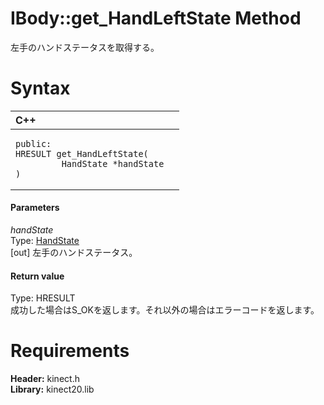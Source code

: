 IBody::get\_HandLeftState Method  
================================  

左手のハンドステータスを取得する。 <span id="syntaxSection"></span>

Syntax  
======  

<table>
<colgroup>
<col width="100%" />
</colgroup>
<thead>
<tr class="header">
<th align="left">C++</th>
</tr>
</thead>
<tbody>
<tr class="odd">
<td align="left"><pre><code>public:  
HRESULT get_HandLeftState(  
         HandState *handState  
)</code></pre></td>
</tr>
</tbody>
</table>

<span id="ID4EG"></span>
#### Parameters  

*handState*    
Type: [HandState](../../../Enumerations/HandState_Enumeration.md)  
[out] 左手のハンドステータス。  

<span id="ID4EP"></span>
#### Return value  

Type: HRESULT  
成功した場合はS\_OKを返します。それ以外の場合はエラーコードを返します。  

<span id="requirements"></span>

Requirements  
============  

**Header:** kinect.h  
**Library:** kinect20.lib  



<!--Please do not edit the data in the comment block below.-->
<!--
TOCTitle : get_HandLeftState Method
RLTitle : IBody::get_HandLeftState Method
KeywordK : get_HandLeftState method
KeywordK : IBody::get_HandLeftState method
KeywordF : IBody::get_HandLeftState
KeywordF : get_HandLeftState
KeywordF : Microsoft.Kinect.kinect.IBody.get_HandLeftState(HandState@)
KeywordA : M:Microsoft.Kinect.kinect.IBody.get_HandLeftState(HandState@)
AssetID : M:Microsoft.Kinect.kinect.IBody.get_HandLeftState(HandState@)
Locale : en-us
CommunityContent : 1
APIType : Managed
APILocation : 
APIName : Microsoft.Kinect.kinect.IBody::get_HandLeftState
TargetOS : Windows
TopicType : kbSyntax
DevLang : C++
DocSet : K4Wv2
ProjType : K4Wv2Proj
Technology : Kinect for Windows
Product : Kinect for Windows SDK v2
productversion : 20
-->
